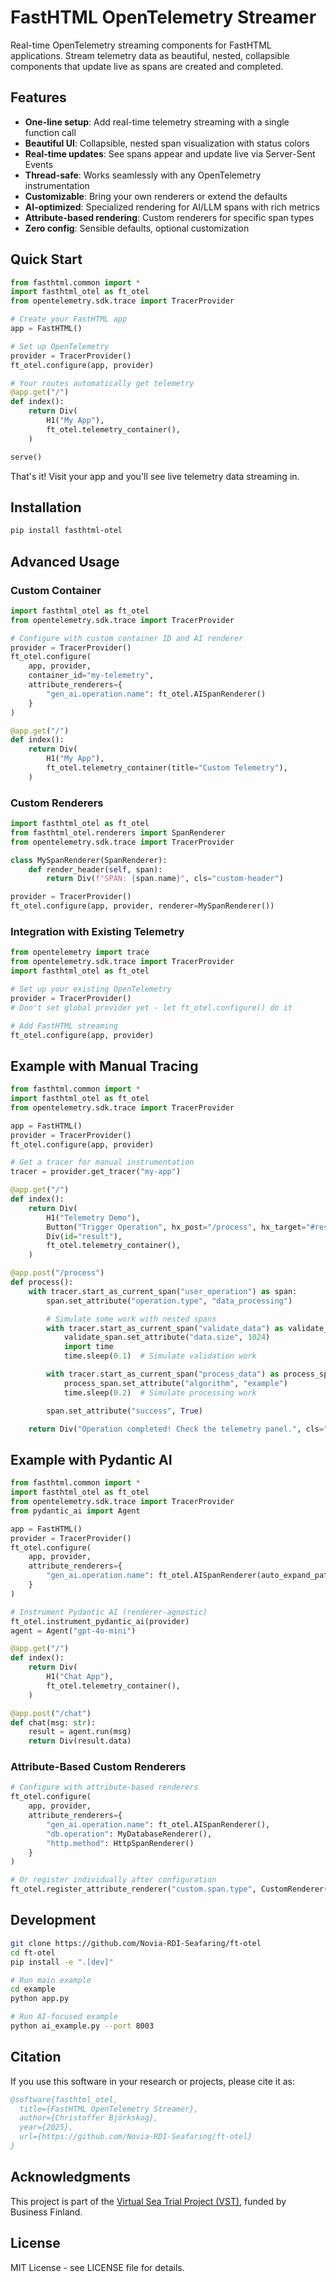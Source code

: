 # FastHTML OpenTelemetry Streamer

Real-time OpenTelemetry streaming components for FastHTML applications. Stream telemetry data as beautiful, nested, collapsible components that update live as spans are created and completed.

## Features

- **One-line setup**: Add real-time telemetry streaming with a single function call
- **Beautiful UI**: Collapsible, nested span visualization with status colors
- **Real-time updates**: See spans appear and update live via Server-Sent Events
- **Thread-safe**: Works seamlessly with any OpenTelemetry instrumentation
- **Customizable**: Bring your own renderers or extend the defaults
- **AI-optimized**: Specialized rendering for AI/LLM spans with rich metrics
- **Attribute-based rendering**: Custom renderers for specific span types
- **Zero config**: Sensible defaults, optional customization

## Quick Start

```python
from fasthtml.common import *
import fasthtml_otel as ft_otel
from opentelemetry.sdk.trace import TracerProvider

# Create your FastHTML app
app = FastHTML()

# Set up OpenTelemetry
provider = TracerProvider()
ft_otel.configure(app, provider)

# Your routes automatically get telemetry
@app.get("/")
def index():
    return Div(
        H1("My App"),
        ft_otel.telemetry_container(),
    )

serve()
```

That's it! Visit your app and you'll see live telemetry data streaming in.

## Installation

```bash
pip install fasthtml-otel
```

## Advanced Usage

### Custom Container

```python
import fasthtml_otel as ft_otel
from opentelemetry.sdk.trace import TracerProvider

# Configure with custom container ID and AI renderer
provider = TracerProvider()
ft_otel.configure(
    app, provider,
    container_id="my-telemetry",
    attribute_renderers={
        "gen_ai.operation.name": ft_otel.AISpanRenderer()
    }
)

@app.get("/")
def index():
    return Div(
        H1("My App"),
        ft_otel.telemetry_container(title="Custom Telemetry"),
    )
```

### Custom Renderers

```python
import fasthtml_otel as ft_otel
from fasthtml_otel.renderers import SpanRenderer
from opentelemetry.sdk.trace import TracerProvider

class MySpanRenderer(SpanRenderer):
    def render_header(self, span):
        return Div(f"SPAN: {span.name}", cls="custom-header")

provider = TracerProvider()
ft_otel.configure(app, provider, renderer=MySpanRenderer())
```

### Integration with Existing Telemetry

```python
from opentelemetry import trace
from opentelemetry.sdk.trace import TracerProvider
import fasthtml_otel as ft_otel

# Set up your existing OpenTelemetry
provider = TracerProvider()
# Don't set global provider yet - let ft_otel.configure() do it

# Add FastHTML streaming
ft_otel.configure(app, provider)
```

## Example with Manual Tracing

```python
from fasthtml.common import *
import fasthtml_otel as ft_otel
from opentelemetry.sdk.trace import TracerProvider

app = FastHTML()
provider = TracerProvider()
ft_otel.configure(app, provider)

# Get a tracer for manual instrumentation
tracer = provider.get_tracer("my-app")

@app.get("/")
def index():
    return Div(
        H1("Telemetry Demo"),
        Button("Trigger Operation", hx_post="/process", hx_target="#result"),
        Div(id="result"),
        ft_otel.telemetry_container(),
    )

@app.post("/process")
def process():
    with tracer.start_as_current_span("user_operation") as span:
        span.set_attribute("operation.type", "data_processing")

        # Simulate some work with nested spans
        with tracer.start_as_current_span("validate_data") as validate_span:
            validate_span.set_attribute("data.size", 1024)
            import time
            time.sleep(0.1)  # Simulate validation work

        with tracer.start_as_current_span("process_data") as process_span:
            process_span.set_attribute("algorithm", "example")
            time.sleep(0.2)  # Simulate processing work

        span.set_attribute("success", True)

    return Div("Operation completed! Check the telemetry panel.", cls="text-green-600")
```

## Example with Pydantic AI

```python
from fasthtml.common import *
import fasthtml_otel as ft_otel
from opentelemetry.sdk.trace import TracerProvider
from pydantic_ai import Agent

app = FastHTML()
provider = TracerProvider()
ft_otel.configure(
    app, provider,
    attribute_renderers={
        "gen_ai.operation.name": ft_otel.AISpanRenderer(auto_expand_patterns=["chat", "Tool:"])
    }
)

# Instrument Pydantic AI (renderer-agnostic)
ft_otel.instrument_pydantic_ai(provider)
agent = Agent("gpt-4o-mini")

@app.get("/")
def index():
    return Div(
        H1("Chat App"),
        ft_otel.telemetry_container(),
    )

@app.post("/chat")
def chat(msg: str):
    result = agent.run(msg)
    return Div(result.data)
```

### Attribute-Based Custom Renderers

```python
# Configure with attribute-based renderers
ft_otel.configure(
    app, provider,
    attribute_renderers={
        "gen_ai.operation.name": ft_otel.AISpanRenderer(),
        "db.operation": MyDatabaseRenderer(),
        "http.method": HttpSpanRenderer()
    }
)

# Or register individually after configuration
ft_otel.register_attribute_renderer("custom.span.type", CustomRenderer())
```

## Development

```bash
git clone https://github.com/Novia-RDI-Seafaring/ft-otel
cd ft-otel
pip install -e ".[dev]"

# Run main example
cd example
python app.py

# Run AI-focused example
python ai_example.py --port 8003
```

## Citation

If you use this software in your research or projects, please cite it as:

```bibtex
@software{fasthtml_otel,
  title={FastHTML OpenTelemetry Streamer},
  author={Christoffer Björkskog},
  year={2025},
  url={https://github.com/Novia-RDI-Seafaring/ft-otel}
}
```

## Acknowledgments

This project is part of the [Virtual Sea Trial Project (VST)](https://virtualseatrial.fi/), funded by Business Finland.

## License

MIT License - see LICENSE file for details.